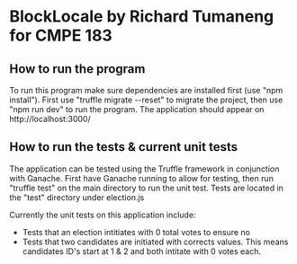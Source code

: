 # BlockLocale by Richard Tumaneng for CMPE 183

## How to run the program
To run this program make sure dependencies are installed first (use "npm install"). First use "truffle migrate --reset" to migrate the project, then use "npm run dev" to run the program. The application should appear on http://localhost:3000/

## How to run the tests & current unit tests
The application can be tested using the Truffle framework in conjunction with Ganache. First have Ganache running to allow for testing, then run "truffle test" on the main directory to run the unit test. Tests are located in the "test" directory under election.js

Currently the unit tests on this application include:
- Tests that an election intitiates with 0 total votes to ensure no 
- Tests that two candidates are initiated with corrects values. This means candidates ID's start at 1 & 2 and both intitate with 0 votes each.


